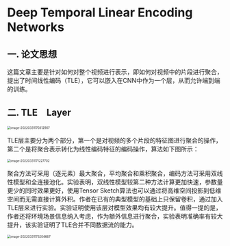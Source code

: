 # **Deep Temporal Linear Encoding Networks**

## 一. 论文思想

这篇文章主要是针对如何对整个视频进行表示，即如何对视频中的片段进行聚合，提出了时间线性编码（TLE），它可以嵌入在CNN中作为一个层，从而允许端到端的训练。

## 二. TLE　Layer

<img src="C:\Users\sixwa\AppData\Roaming\Typora\typora-user-images\image-20220331170312907.png" alt="image-20220331170312907" style="zoom:50%;" />

TLE层主要分为两个部分，第一个是对视频的多个片段的特征图进行聚合的操作，第二个是将聚合表示转化为线性编码特征的编码操作，算法如下图所示：

<img src="C:\Users\sixwa\AppData\Roaming\Typora\typora-user-images\image-20220331171227702.png" alt="image-20220331171227702" style="zoom: 50%;" />

聚合方法可采用（逐元素）最大聚合，平均聚合和乘积聚合，编码方法可采用双线性模型和全连接池化。实验表明，双线性模型较第二种方法计算更加快速，参数量更少的同时效果更好，使用Tensor Sketch算法也可以通过将高维空间投影到低维空间而无需直接计算外积。作者在已有的典型模型的基础上只保留卷积，通过加入TLE层来进行实验。实验证明使用该层对模型效果均有较大提升。值得一提的是，作者还将环境场景信息纳入考虑，作为额外信息进行聚合，实验表明准确率有较大提升，该实验证明了TLE合并不同数据流的能力。

<img src="C:\Users\sixwa\AppData\Roaming\Typora\typora-user-images\image-20220331173204667.png" alt="image-20220331173204667" style="zoom:50%;" />
